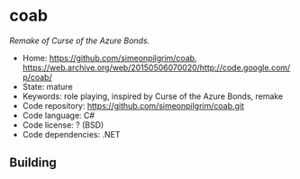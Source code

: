 # coab

_Remake of Curse of the Azure Bonds._

- Home: https://github.com/simeonpilgrim/coab, https://web.archive.org/web/20150506070020/http://code.google.com/p/coab/
- State: mature
- Keywords: role playing, inspired by Curse of the Azure Bonds, remake
- Code repository: https://github.com/simeonpilgrim/coab.git
- Code language: C#
- Code license: ? (BSD)
- Code dependencies: .NET

## Building
